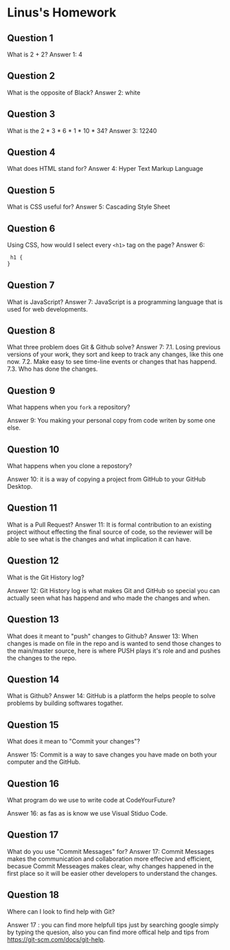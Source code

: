 # Linus's Homework

## Question 1

What is 2 + 2?
Answer 1: 4


## Question 2

What is the opposite of Black?
Answer 2: white

## Question 3

What is the  2 * 3 * 6 * 1 * 10 * 34?
Answer 3: 12240

## Question 4 

What does HTML stand for?
Answer 4: Hyper Text Markup Language

## Question 5

What is CSS useful for?
Answer 5: Cascading Style Sheet


## Question 6

Using CSS, how would I select every `<h1>` tag on the page?
Answer 6:
```css
 h1 {
}
```

## Question 7

What is JavaScript?
Answer 7: JavaScript is a programming language that is used for web developments.

## Question 8

What three problem does Git & Github solve?
Answer 7: 7.1. Losing previous versions of your work, they sort and keep to track any changes, like this one now.
          7.2. Make easy to see time-line events or changes that has happend.
          7.3. Who has done the changes. 

## Question 9

What happens when you `fork` a repository?

Answer 9: You making your personal copy from code writen by some one else.

## Question 10 

What happens when you clone a repostory?

Answer 10: it is a way of copying a project from GitHub to your GitHub Desktop.

## Question 11

What is a Pull Request?
Answer 11: It is formal contribution to an existing project without effecting the final source of code, so the reviewer will be able
           to see what is the changes and what implication it can have.

## Question 12

What is the Git History log?

Answer 12: Git History log is what makes Git and GitHub so special you can actually seen what has happend and who made the changes and when.

## Question 13

What does it meant to "push" changes to Github?
Answer 13:
When changes is made on file in the repo and is wanted to send those changes to the main/master source, here is where PUSH plays it's role and and pushes
the changes to the repo.

## Question 14

What is Github?
Answer 14:  GitHub is a platform the helps people to solve problems by building softwares togather.
           

## Question 15

What does it mean to "Commit your changes"?

Answer 15: Commit is a way to save changes you have made on both your computer and the GitHub.

## Question 16

What program do we use to write code at CodeYourFuture?

Answer 16: as fas as is know we use Visual Stiduo Code.

## Question 17

What do you use "Commit Messages" for?
Answer 17: Commit Messages makes the communication and collaboration more effecive and efficient, becasue Commit Messeages makes clear, why changes happened in the first place 
           so it will be easier other developers to understand the changes. 
           
## Question 18

Where can I look to find help with Git?

Answer 17 : you can find more helpfull tips just by searching google simply by typing the quesion, also you can find more offical help and tips from https://git-scm.com/docs/git-help.

